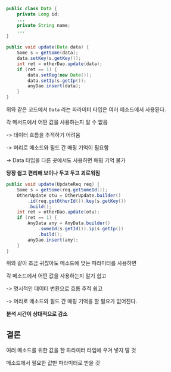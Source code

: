 ```Java
public class Data {
    private Long id;
    ...
    private String name;
    ...
}

public void update(Data data) {
    Some s = getSome(data);
    data.setKey(s.getKey());
    int ret = otherDao.update(data);
    if (ret == 1) {
        data.setReg(new Date());
        data.setIp(s.getIp());
        anyDao.insert(data);
    }
}
```
위와 같은 코드에서 `Data` 라는 파라미터 타입은 여러 메소드에서 사용된다.

각 메서드에서 어떤 값을 사용하는지 알 수 없음

-> 데이터 흐름을 추적하기 어려움

-> 머리로 메소드와 필드 간 매핑 기억이 필요함

-> Data 타입을 다른 곳에서도 사용하면 매핑 기억 불가

**당장 쉽고 편리해 보이나 두고 두고 괴로워짐**


```Java
public void update(UpdateReq req) {
    Some s = getSome(req.getSomeId());
    OtherUpdate otu = OtherUpdate.builder()
        .id(req.getOtherId()).key(s.getKey())
        .build();
    int ret = otherDao.update(otu);
    if (ret == 1) {
        AnyData any = AnyData.builder()
            .someId(s.getId()).ip(s.getIp())
            .build();
        anyDao.insert(any);
    }
}
```

위와 같이 조금 귀찮아도 메소드에 맞는 파라미터를 사용하면

각 메소드에서 어떤 값을 사용하는지 알기 쉽고

-> 명시적인 데이터 변환으로 흐름 추적 쉽고

-> 머리로 메소드와 필드 간 매핑 기억을 할 필요가 없어진다.

**분석 시간이 상대적으로 감소**

## 결론
여러 메소드를 위한 값을 한 파라미터 타입에 우겨 넣지 말 것

메소드에서 필요한 값만 파라미터로 받을 것